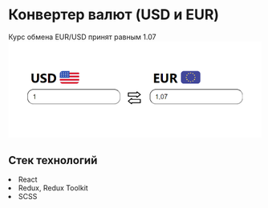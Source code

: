 # Конвертер валют  (USD и EUR)

Курс обмена EUR/USD принят равным 1.07
![image](public/converter.png)

## Стек технологий
<li>React</li>
<li>Redux, Redux Toolkit</li>
<li>SCSS</li>
